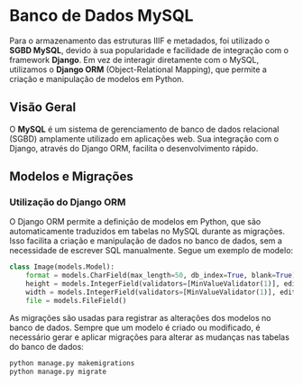 # Banco de Dados MySQL

Para o armazenamento das estruturas IIIF e metadados, foi utilizado o **SGBD MySQL**, devido à sua popularidade e facilidade de integração com o framework **Django**. Em vez de interagir diretamente com o MySQL, utilizamos o **Django ORM** (Object-Relational Mapping), que permite a criação e manipulação de modelos em Python.

## Visão Geral

O **MySQL** é um sistema de gerenciamento de banco de dados relacional (SGBD) amplamente utilizado em aplicações web. Sua integração com o Django, através do Django ORM, facilita o desenvolvimento rápido.

## Modelos e Migrações

### Utilização do Django ORM

O Django ORM permite a definição de modelos em Python, que são automaticamente traduzidos em tabelas no MySQL durante as migrações. Isso facilita a criação e manipulação de dados no banco de dados, sem a necessidade de escrever SQL manualmente. Segue um exemplo de modelo:

```python
class Image(models.Model):
    format = models.CharField(max_length=50, db_index=True, blank=True)
    height = models.IntegerField(validators=[MinValueValidator(1)], editable=False, null=True, blank=True)
    width = models.IntegerField(validators=[MinValueValidator(1)], editable=False, null=True, blank=True)
    file = models.FileField()
```

As migrações são usadas para registrar as alterações dos modelos no banco de dados. Sempre que um modelo é criado ou modificado, é necessário gerar e aplicar migrações para alterar as mudanças nas tabelas do banco de dados:

```bash
python manage.py makemigrations
python manage.py migrate
```
